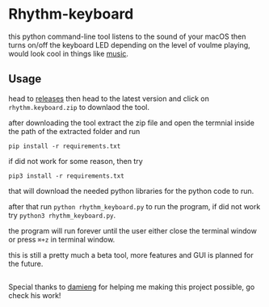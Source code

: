 
# Rhythm-keyboard


this python command-line tool listens to the sound of your macOS then turns on/off the keyboard LED depending on the level of voulme playing, would look cool in things like [music](https://www.youtube.com/watch?v=dQw4w9WgXcQ).


## Usage
head to [releases](https://github.com/MomenBreuer/rhythm-keyboard/releases) then head to the latest version and click on `rhythm.keyboard.zip` to downlaod the tool.

after downloading the tool extract the zip file and open the termnial inside the path of the extracted folder and run

`pip install -r requirements.txt`

if did not work for some reason, then try

`pip3 install -r requirements.txt`

that will download the needed python libraries for the python code to run.

after that run
`python rhythm_keyboard.py` to run the program, if did not work try 
`python3 rhythm_keyboard.py`.

the program will run forever until the user either close the terminal window or press `⌘+z` in terminal window.

this is still a pretty much a beta tool, more features and GUI is planned for the future.
##
Special thanks to [damieng](https://github.com/damieng) for helping me making this project possible, go check his work!
